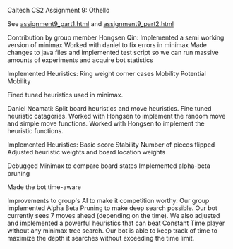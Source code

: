Caltech CS2 Assignment 9: Othello

See [assignment9_part1.html](http://htmlpreview.github.io/?https://github.com/caltechcs2/othello/blob/master/assignment9_part1.html) and [assignment9_part2.html](http://htmlpreview.github.io/?https://github.com/caltechcs2/othello/blob/master/assignment9_part2.html)


Contribution by group member
Hongsen Qin:
Implemented a semi working version of minimax
Worked with daniel to fix errors in minimax
Made changes to java files and implemented test script so we can run
massive amounts of experiments and acquire bot statistics

Implemented Heuristics:
Ring weight
corner cases
Mobility
Potential Mobility

Fined tuned heuristics used in minimax.



Daniel Neamati:
Split board heuristics and move heuristics.
Fine tuned heuristic catagories.
Worked with Hongsen to implement the random move and simple move functions.
Worked with Hongsen to implement the heuristic functions.

Implemented Heuristics:
Basic score
Stability
Number of pieces flipped
Adjusted heuristic weights and board location weights

Debugged Minimax to compare board states
Implemented alpha-beta pruning

Made the bot time-aware



Improvements to group's AI to make it competition worthy:
    Our group implemented Alpha Beta Pruning to make deep search possible.
Our bot currently sees 7 moves ahead (depending on the time). We also adjusted
and implemented a powerful heuristics that can beat Constant Time player 
without any minimax tree search. Our bot is able to keep track of time to 
maximize the depth it searches without exceeding the time limit. 

